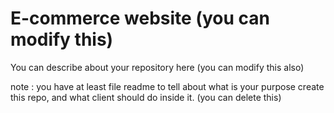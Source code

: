 # E-commerce website (you can modify this)
You can describe about your repository here (you can modify this also)

note : you have at least file readme to tell about what is your purpose create this repo, and what client should do inside it. (you can delete this)
